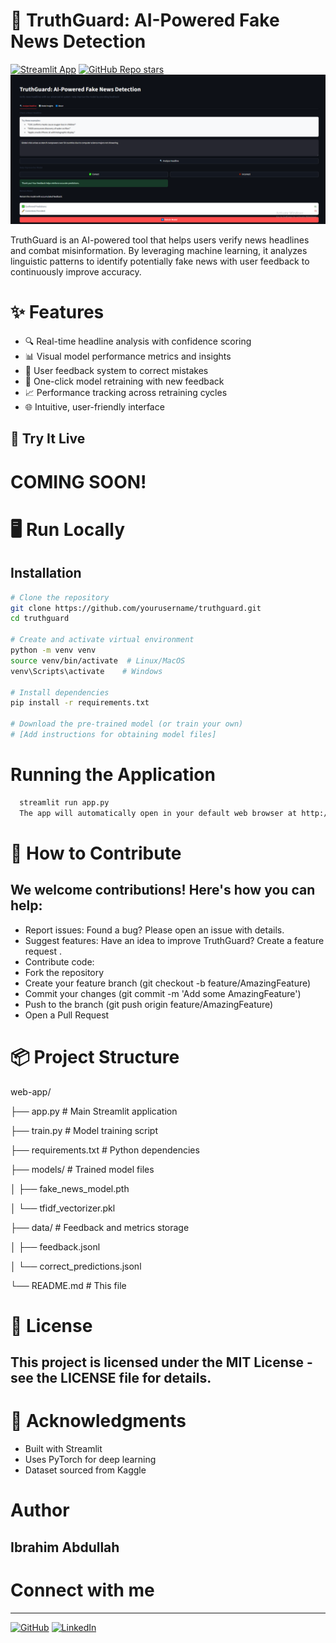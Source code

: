 # 📰 TruthGuard: AI-Powered Fake News Detection

[![Streamlit App](https://static.streamlit.io/badges/streamlit_badge_black_white.svg)](https://truthguard.streamlit.app)
[![GitHub Repo stars](https://img.shields.io/github/stars/Ibrahim5570/fake-news-detector-with-feedback?style=social)](https://github.com/Ibrahim5570/fake-news-detector-with-feedback)
![TruthGuard Screenshot](screenshot.png)

TruthGuard is an AI-powered tool that helps users verify news headlines and combat misinformation. By leveraging machine learning, it analyzes linguistic patterns to identify potentially fake news with user feedback to continuously improve accuracy.

# ✨ Features

- 🔍 Real-time headline analysis with confidence scoring
- 📊 Visual model performance metrics and insights
- 💬 User feedback system to correct mistakes
- 🔄 One-click model retraining with new feedback
- 📈 Performance tracking across retraining cycles
- 🌐 Intuitive, user-friendly interface

## 🚀 Try It Live

# COMING SOON!

# 🖥️ Run Locally

## Installation
```bash
# Clone the repository
git clone https://github.com/yourusername/truthguard.git
cd truthguard

# Create and activate virtual environment
python -m venv venv
source venv/bin/activate  # Linux/MacOS
venv\Scripts\activate    # Windows

# Install dependencies
pip install -r requirements.txt

# Download the pre-trained model (or train your own)
# [Add instructions for obtaining model files]
```

# Running the Application
```bash
  streamlit run app.py
  The app will automatically open in your default web browser at http://localhost:8501.
```

# 🤝 How to Contribute

## **We welcome contributions! Here's how you can help:**

* Report issues: Found a bug? Please open an issue with details.
* Suggest features: Have an idea to improve TruthGuard? Create a feature request .
* Contribute code:
* Fork the repository
* Create your feature branch (git checkout -b feature/AmazingFeature)
* Commit your changes (git commit -m 'Add some AmazingFeature')
* Push to the branch (git push origin feature/AmazingFeature)
* Open a Pull Request

# 📦 Project Structure

web-app/

├── app.py                # Main Streamlit application

├── train.py              # Model training script

├── requirements.txt      # Python dependencies

├── models/               # Trained model files

│   ├── fake_news_model.pth

│   └── tfidf_vectorizer.pkl

├── data/                 # Feedback and metrics storage

│   ├── feedback.jsonl

│   └── correct_predictions.jsonl

└── README.md             # This file

# 📜 License

## This project is licensed under the MIT License - see the LICENSE file for details.

# 🙏 Acknowledgments

* Built with Streamlit
* Uses PyTorch for deep learning
* Dataset sourced from Kaggle

# Author

## Ibrahim Abdullah

# Connect with me
---
[![GitHub](https://img.shields.io/badge/GitHub-100000?style=for-the-badge&logo=github&logoColor=white)](https://github.com/Ibrahim5570)
[![LinkedIn](https://img.shields.io/badge/LinkedIn-0077B5?style=for-the-badge&logo=linkedin&logoColor=white)](https://www.linkedin.com/in/ibrahim-abdullah-220917319)


